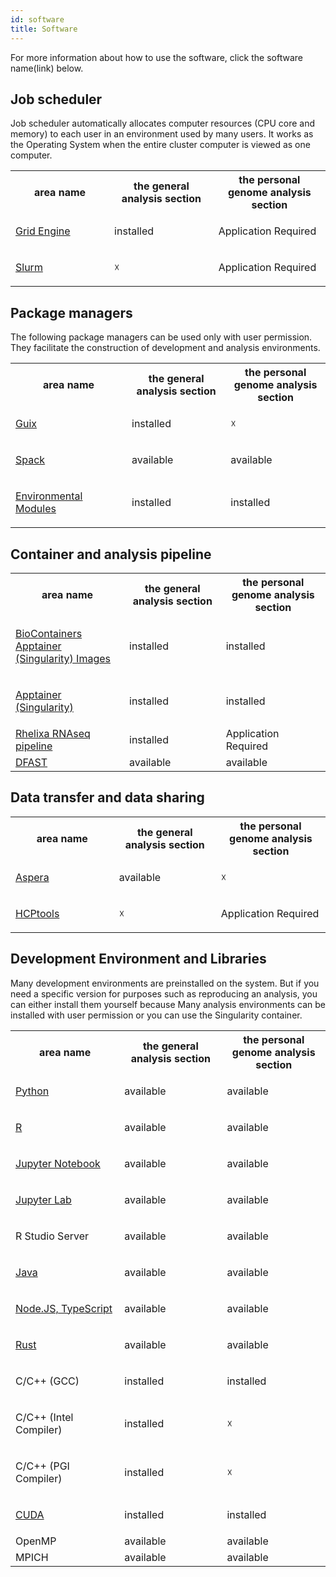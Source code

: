```yaml
---
id: software
title: Software
---
```


For more information about how to use the software, click the software name(link) below.

## Job scheduler

Job scheduler automatically allocates computer resources (CPU core and memory) to each user in an environment used by many users. It works as the Operating System when the entire cluster computer is viewed as one computer.

<table>
<tr>
<th width="300">area name</th>
<th width="300">the general analysis section</th>
<th width="300">the personal genome analysis section</th>
</tr>
<tr>
<td width="300">

[Grid Engine](/software/grid_engine)
</td>
<td width="300">installed</td>
<td width="300">Application Required</td>
</tr>
<tr>
<td width="300">

[Slurm](/software/slurm)
</td>
<td width="300">☓</td>
<td width="300">Application Required</td>
</tr>
</table>


## Package managers


The following package managers can be used only with user permission. They facilitate the construction of development and analysis environments.

<table>
<tr>
<th width="300">area name</th>
<th width="300">the general analysis section</th>
<th width="300">the personal genome analysis section</th>
</tr>

<tr>
<td width="300">

[Guix](/software/guix)
</td>
<td width="300">installed</td>
<td width="300">☓</td>
</tr>


<tr>
<td width="300">

[Spack](/software/spack/install_spack)
</td>
<td width="300">available</td>
<td width="300">available</td>
</tr>

<tr>
<td width="300">

[Environmental Modules](/software/environmental_modules)
</td>
<td width="300">installed</td>
<td width="300">installed</td>
</tr>

</table>

## Container and analysis pipeline

<table>
<tr>
<th width="300">area name</th>
<th width="300">the general analysis section</th>
<th width="300">the personal genome analysis section</th>
</tr>
<tr>
<td width="300">


[BioContainers Apptainer (Singularity) Images](BioContainers)
</td>
<td width="300">installed</td>
<td width="300">installed</td>
</tr>
<tr>
<td width="300">

[Apptainer (Singularity)](Apptainer)
</td>
<td width="300">installed</td>
<td width="300">installed</td>
</tr>
<tr>
<td width="300"><a href="https://sc.ddbj.nig.ac.jp/advanced_guides/Rhelixa_RNAseq">Rhelixa RNAseq pipeline</a></td>
<td width="300">installed</td>
<td width="300">Application Required</td>
</tr>
<tr>
<td width="300"><a href="https://sc.ddbj.nig.ac.jp/advanced_guides/advanced_guide#dfast">DFAST</a></td>
<td width="300">available</td>
<td width="300">available</td>
</tr>
</table>


## Data transfer and data sharing

<table>
<tr>
<th width="300">area name</th>
<th width="300">the general analysis section</th>
<th width="300">the personal genome analysis section</th>
</tr>
<tr>
<td width="300">

[Aspera](./aspera/aspera.md)

</td>
<td width="300">available</td>
<td width="300">☓</td>
</tr>
<tr>
<td width="300">

[HCPtools](./HCPtools/hcptools.md)

</td>
<td width="300">☓</td>
<td width="300">Application Required</td>
</tr>
</table>





## Development Environment and Libraries

Many development environments are preinstalled on the system. But if you need a specific version for purposes such as reproducing an analysis, you can either install them yourself because Many analysis environments can be installed with user permission or you can use the Singularity container.

<table>
<tr>
<th width="300">area name</th>
<th width="300">the general analysis section</th>
<th width="300">the personal genome analysis section</th>
</tr>
<tr>
<td width="300">

[Python](python)

</td>
<td width="300">available</td>
<td width="300">available</td>
</tr>
<tr>
<td width="300">

[R](R)

</td>
<td width="300">available</td>
<td width="300">available</td>
</tr>
<tr>
<td width="300">

[Jupyter Notebook](jupyter_notebook)

</td>
<td width="300">available</td>
<td width="300">available</td>
</tr>
<tr>
<td width="300">

[Jupyter Lab](jupyter_lab)

</td>
<td width="300">available</td>
<td width="300">available</td>
</tr>
<tr>
<td width="300">

R Studio Server

</td>
<td width="300">available</td>
<td width="300">available</td>
</tr>

<tr>
<td width="300">

[Java](java)

</td>

<td width="300">available</td>
<td width="300">available</td>
</tr>
<tr>
<td width="300">

[Node.JS, TypeScript](typescript)
</td>
<td width="300">available</td>
<td width="300">available</td>
</tr>
<tr>
<td width="300">

[Rust](rust)

</td>
<td width="300">available</td>
<td width="300">available</td>
</tr>
<tr>
<td width="300">

C/C++ (GCC)

</td>
<td width="300">installed</td>
<td width="300">installed</td>
</tr>
<tr>
<td width="300">

C/C++ (Intel Compiler)

</td>
<td width="300">installed</td>
<td width="300">☓</td>

</tr>
<tr>
<td width="300">

C/C++ (PGI Compiler)

</td>
<td width="300">installed</td>
<td width="300">☓</td>
</tr>
<tr>
<td width="300">

[CUDA](/software/cuda)
</td>
<td width="300">installed</td>
<td width="300">installed</td>
</tr>
<tr>
<td width="300">OpenMP</td>
<td width="300">available</td>
<td width="300">available</td>
</tr>
<tr>
<td width="300">MPICH</td>
<td width="300">available</td>
<td width="300">available</td>
</tr>

</table>







